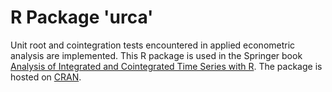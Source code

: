 # R Package 'urca'

Unit root and cointegration tests encountered in applied econometric
analysis are implemented. This R package is used in the Springer
book
[Analysis of Integrated and Cointegrated Time Series with R](http://www.springer.com/us/book/9780387759661).
The package is hosted on [CRAN](https://CRAN.R-project.org/package=urca).


